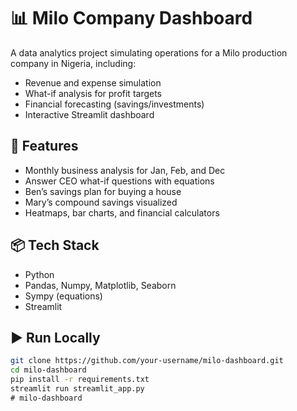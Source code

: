 # 📊 Milo Company Dashboard

A data analytics project simulating operations for a Milo production company in Nigeria, including:
- Revenue and expense simulation
- What-if analysis for profit targets
- Financial forecasting (savings/investments)
- Interactive Streamlit dashboard

## 🚀 Features
- Monthly business analysis for Jan, Feb, and Dec
- Answer CEO what-if questions with equations
- Ben’s savings plan for buying a house
- Mary’s compound savings visualized
- Heatmaps, bar charts, and financial calculators

## 📦 Tech Stack
- Python
- Pandas, Numpy, Matplotlib, Seaborn
- Sympy (equations)
- Streamlit

## ▶️ Run Locally

```bash
git clone https://github.com/your-username/milo-dashboard.git
cd milo-dashboard
pip install -r requirements.txt
streamlit run streamlit_app.py
﻿# milo-dashboard
